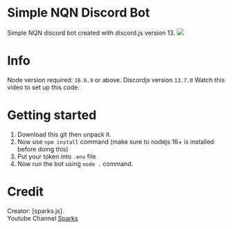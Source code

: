 # Simple NQN Discord Bot
Simple NQN discord bot created with discord.js version 13.
<img src="https://cdn.discordapp.com/attachments/952213743717208144/992368653263712297/simple_bot_like_nqn.png"/>
# Info
Node version required: `16.6.9` or above.
Discordjs version `13.7.0`
Watch this video to set up this code: 

# Getting started
1. Download this git then unpack it.
2. Now use `npm install` command (make sure to nodejs 16+ is installed before doing this)
3. Put your token into `.env` file
4. Now run the bot using `node .` command.

# Credit
Creator: [sparks.js].<br/>
Youtube Channel [Sparks]([https://www.youtube.com/channel/UCwsiWQMSomXFjWWpRQbc35A](https://www.youtube.com/channel/UCKri-qBHhE30VYH3Dcu3oVw)) 
